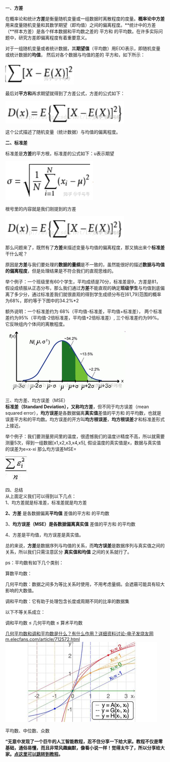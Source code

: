 一、**方差**

在概率论和统计**方差**是衡量随机变量或一组数据时离散程度的度量。**概率论中方差**用来度量随机变量和其数学期望（即均值）之间的偏离程度。**统计中的方差（**样本方差）是各个样本数据和平均数之差的 平方和 的平均数。在许多实际问题中，研究方差即偏离程度有着重要意义。  
  
对于一组随机变量或者统计数据，其**期望值**（平均数）用E(X)表示，即随机变量或统计数据的**均值**， 然后对各个数据与均值的差的 平方和，如下所示：

![](vx_images/384285116233501.jpeg)

最后对**平方和**再求期望就得到了方差公式，方差的公式如下：

![](vx_images/382225116236671.jpeg)

  
这个公式描述了随机变量（统计数据）与均值的偏离程度。

**二、标准差**

标准差是**方差**的平方根，标准差的公式如下：u表示期望

![](vx_images/380155116232551.jpeg)

根号里的内容就是我们刚提到的方差

![](vx_images/378075116239221.jpeg)

  

那么问题来了，既然有了**方差**来描述变量与均值的偏离程度，那又搞出来个**标准差**干什么呢？

原因是**方差**与我们要处理的**数据的量纲**是不一致的，虽然能很好的描述**数据与均值的偏离程度**，但是处理结果是不符合我们的直观思维的。

  
举个例子：一个班级里有60个学生，平均成绩是70分，标准差是9，方差是81，假设成绩服从正态分布，那么我们通过**方差**不能直观的确定**班级学生**与均值到底偏离了多少分，通过标准差我们就很直观的得到学生成绩分布在\[61,79\]范围的概率为68%，即约等于下图中的34.2%\*2

额外说明：一个标准差约为 68%（平均值-标准差，平均值+标准差）， 两个标准差约为95%（平均值-2倍标准差，平均值+2倍标准差）, 三个标准差约为99%。它反映组内个体间的离散程度。

![](vx_images/375995116251405.jpeg)

  
三、均方差、均方误差（MSE）  
**标准差（Standard Deviation），又称均方差**，但不同于均方误差（mean squared error），**均方误差**是各数据偏离**真实值**差值的平方和 的平均数，也就是误差平方和的平均数。均方误差的开方叫**均方根误差**，**均方根误差**才和标准差形式上接近。

举个例子：我们要测量房间里的温度，很遗憾我们的温度计精度不高，所以就需要测量5次，得到一组数据\[x1,x2,x3,x4,x5\], 假设温度的真实值是x，数据与真实值的误差为e=x-xi 那么均方误差MSE=

![](vx_images/372915116252321.png)

四、总结  
从上面定义我们可以得到以下几点：  
1、均方差就是标准差，标准差就是均方差

**2、方差** 是各数据偏离**平均值** 差值的平方和 的平均数

3、**均方误差（MSE）**是各数据偏离**真实值** 差值的平方和 的平均数

4、方差是平均值，均方误差是真实值。

  
总的来说，**方差**是数据序列与均值的关系，而**均方误差**是数据序列与真实值之间的关系，所以我们只需注意区分 **真实值和均值** 之间的关系就行了。

  

ps：平均数有如下几个类别：

算数平均数：

几何平均数：数据之间多为等比关系时使用，不用考虑量纲。会遮蔽可能具有较大影响的大数值。

调和平均数：它有助于处理包含长度或周期不同的比率的数据集

以下不等关系成立：

调和平均数 ≤ 几何平均数 ≤ 算术平均数

[几何平均数和调和平均数是什么？有什么作用？详细资料讨论-电子发烧友网​m.elecfans.com/article/712572.html![](vx_images/370175116224644.jpeg)](https://link.zhihu.com/?target=http%3A//m.elecfans.com/article/712572.html)

平均数、中位数、众数

  

**“无意中发现了一个巨牛的人工智能教程，忍不住分享一下给大家。教程不仅是零基础，通俗易懂，而且非常风趣幽默，像看小说一样！觉得太牛了，所以分享给大家。[点这里可以跳转到教程](https://link.zhihu.com/?target=https%3A//www.cbedai.net/u011630575)。**